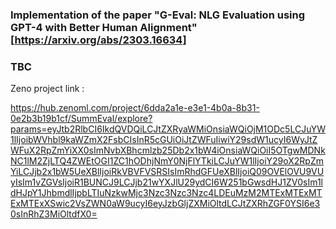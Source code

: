 ### Implementation of the paper "G-Eval: NLG Evaluation using GPT-4 with Better Human Alignment" [https://arxiv.org/abs/2303.16634]

### TBC

Zeno project link :

https://hub.zenoml.com/project/6dda2a1e-e3e1-4b0a-8b31-0e2b3b19b1cf/SummEval/explore?params=eyJtb2RlbCI6IkdQVDQiLCJtZXRyaWMiOnsiaWQiOjM1ODc5LCJuYW1lIjoibWVhbl9kaWZmX2FsbCIsInR5cGUiOiJtZWFuIiwiY29sdW1ucyI6WyJtZWFuX2RpZmYiXX0sImNvbXBhcmlzb25Db2x1bW4iOnsiaWQiOiI5OTgwMDNkNC1lM2ZjLTQ4ZWEtOGI1ZC1hODhjNmY0NjFlYTkiLCJuYW1lIjoiY29oX2RpZmYiLCJjb2x1bW5UeXBlIjoiRkVBVFVSRSIsImRhdGFUeXBlIjoiQ09OVElOVU9VUyIsIm1vZGVsIjoiR1BUNCJ9LCJjb21wYXJlU29ydCI6W251bGwsdHJ1ZV0sIm1ldHJpY1JhbmdlIjpbLTIuNzkwMjc3Nzc3Nzc3Nzc4LDEuMzM2MTExMTExMTExMTExXSwic2VsZWN0aW9ucyI6eyJzbGljZXMiOltdLCJtZXRhZGF0YSI6e30sInRhZ3MiOltdfX0=
